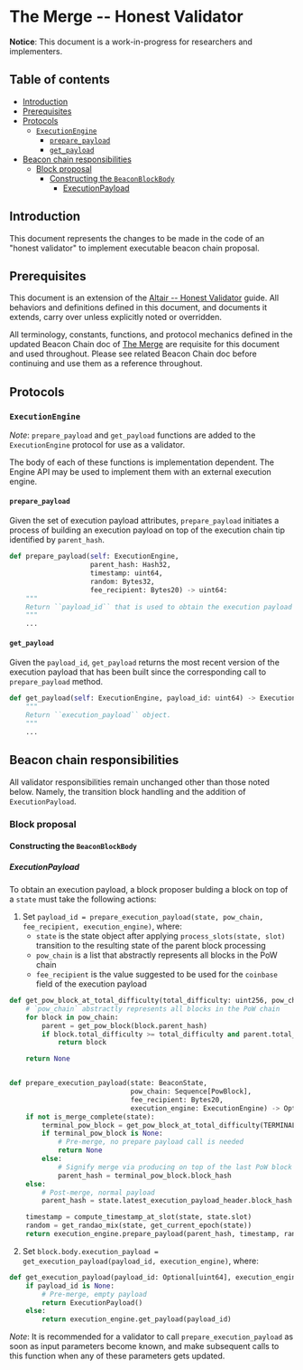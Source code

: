 # The Merge -- Honest Validator

**Notice**: This document is a work-in-progress for researchers and implementers.

## Table of contents

<!-- TOC -->
<!-- START doctoc generated TOC please keep comment here to allow auto update -->
<!-- DON'T EDIT THIS SECTION, INSTEAD RE-RUN doctoc TO UPDATE -->

- [Introduction](#introduction)
- [Prerequisites](#prerequisites)
- [Protocols](#protocols)
  - [`ExecutionEngine`](#executionengine)
    - [`prepare_payload`](#prepare_payload)
    - [`get_payload`](#get_payload)
- [Beacon chain responsibilities](#beacon-chain-responsibilities)
  - [Block proposal](#block-proposal)
    - [Constructing the `BeaconBlockBody`](#constructing-the-beaconblockbody)
      - [ExecutionPayload](#executionpayload)

<!-- END doctoc generated TOC please keep comment here to allow auto update -->
<!-- /TOC -->

## Introduction

This document represents the changes to be made in the code of an "honest validator" to implement executable beacon chain proposal.

## Prerequisites

This document is an extension of the [Altair -- Honest Validator](../altair/validator.md) guide.
All behaviors and definitions defined in this document, and documents it extends, carry over unless explicitly noted or overridden.

All terminology, constants, functions, and protocol mechanics defined in the updated Beacon Chain doc of [The Merge](./beacon-chain.md) are requisite for this document and used throughout.
Please see related Beacon Chain doc before continuing and use them as a reference throughout.

## Protocols

### `ExecutionEngine`

*Note*: `prepare_payload` and `get_payload` functions are added to the `ExecutionEngine` protocol for use as a validator.

The body of each of these functions is implementation dependent.
The Engine API may be used to implement them with an external execution engine.

#### `prepare_payload`

Given the set of execution payload attributes, `prepare_payload` initiates a process of building an execution payload
on top of the execution chain tip identified by `parent_hash`.

```python
def prepare_payload(self: ExecutionEngine,
                    parent_hash: Hash32,
                    timestamp: uint64,
                    random: Bytes32,
                    fee_recipient: Bytes20) -> uint64:
    """
    Return ``payload_id`` that is used to obtain the execution payload in a subsequent ``get_payload`` call.
    """
    ...
```

#### `get_payload`

Given the `payload_id`, `get_payload` returns the most recent version of the execution payload that
has been built since the corresponding call to `prepare_payload` method.

```python
def get_payload(self: ExecutionEngine, payload_id: uint64) -> ExecutionPayload:
    """
    Return ``execution_payload`` object.
    """
    ...
```

## Beacon chain responsibilities

All validator responsibilities remain unchanged other than those noted below. Namely, the transition block handling and the addition of `ExecutionPayload`.

### Block proposal

#### Constructing the `BeaconBlockBody`

##### ExecutionPayload

To obtain an execution payload, a block proposer bulding a block on top of a `state` must take the following actions:

1. Set `payload_id = prepare_execution_payload(state, pow_chain, fee_recipient, execution_engine)`, where:
    * `state` is the state object after applying `process_slots(state, slot)` transition to the resulting state of the parent block processing
    * `pow_chain` is a list that abstractly represents all blocks in the PoW chain
    * `fee_recipient` is the value suggested to be used for the `coinbase` field of the execution payload

```python
def get_pow_block_at_total_difficulty(total_difficulty: uint256, pow_chain: Sequence[PowBlock]) -> Optional[PowBlock]:
    # `pow_chain` abstractly represents all blocks in the PoW chain
    for block in pow_chain:
        parent = get_pow_block(block.parent_hash)
        if block.total_difficulty >= total_difficulty and parent.total_difficulty < total_difficulty:
            return block

    return None


def prepare_execution_payload(state: BeaconState,
                              pow_chain: Sequence[PowBlock],
                              fee_recipient: Bytes20,
                              execution_engine: ExecutionEngine) -> Optional[uint64]:
    if not is_merge_complete(state):
        terminal_pow_block = get_pow_block_at_total_difficulty(TERMINAL_TOTAL_DIFFICULTY, pow_chain)
        if terminal_pow_block is None:
            # Pre-merge, no prepare payload call is needed
            return None
        else:
            # Signify merge via producing on top of the last PoW block
            parent_hash = terminal_pow_block.block_hash
    else:
        # Post-merge, normal payload
        parent_hash = state.latest_execution_payload_header.block_hash

    timestamp = compute_timestamp_at_slot(state, state.slot)
    random = get_randao_mix(state, get_current_epoch(state))
    return execution_engine.prepare_payload(parent_hash, timestamp, random, fee_recipient)
```

2. Set `block.body.execution_payload = get_execution_payload(payload_id, execution_engine)`, where:

```python
def get_execution_payload(payload_id: Optional[uint64], execution_engine: ExecutionEngine) -> ExecutionPayload:
    if payload_id is None:
        # Pre-merge, empty payload
        return ExecutionPayload()
    else:
        return execution_engine.get_payload(payload_id)
```

*Note*: It is recommended for a validator to call `prepare_execution_payload` as soon as input parameters become known,
and make subsequent calls to this function when any of these parameters gets updated.
